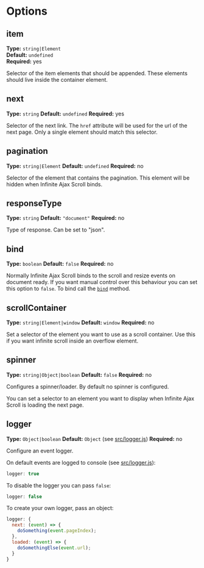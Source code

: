 # Options

## item

**Type:** `string|Element`   
**Default:** `undefined`   
**Required:** yes

Selector of the item elements that should be appended. These elements should live inside the container element.

## next

**Type:** `string`
**Default:** `undefined`
**Required:** yes

Selector of the next link. The `href` attribute will be used for the url of the next page. Only a single element should match this selector.

## pagination

**Type:** `string|Element`
**Default:** `undefined` 
**Required:** no

Selector of the element that contains the pagination. This element will be hidden when Infinite Ajax Scroll binds.

## responseType

**Type:** `string`
**Default:** `"document"`
**Required:** no

Type of response. Can be set to "json".

## bind

**Type:** `boolean`
**Default:** `false`
**Required:** no

Normally Infinite Ajax Scroll binds to the scroll and resize events on document ready. If you want manual control over this behaviour you can set this option to `false`. To bind call the [`bind`](methods.md#bind) method.

## scrollContainer

**Type:** `string|Element|window` 
**Default:** `window` 
**Required:** no

Set a selector of the element you want to use as a scroll container. Use this if you want infinite scroll inside an overflow element.

## spinner

**Type:** `string|Object|boolean` 
**Default:** `false` 
**Required:** no

Configures a spinner/loader. By default no spinner is configured.

You can set a selector to an element you want to display when Infinite Ajax Scroll is loading the next page.

## logger

**Type:** `Object|boolean` 
**Default:** `Object` (see [src/logger.js](../src/logger.js)) 
**Required:** no

Configure an event logger.

On default events are logged to console (see [src/logger.js](../src/logger.js)):

```javascript
logger: true
```

To disable the logger you can pass `false`:

```javascript
logger: false
```

To create your own logger, pass an object:

```javascript
logger: {
  next: (event) => {
    doSomething(event.pageIndex);
  },
  loaded: (event) => {
    doSomethingElse(event.url);
  }
}
```

